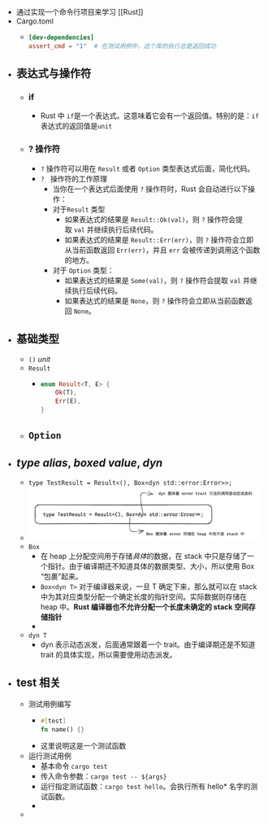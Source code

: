 - 通过实现一个命令行项目来学习 [[Rust]]
- Cargo.toml
	- ```toml
	  [dev-dependencies]
	  assert_cmd = "1"  # 在测试用例中，这个库的执行总是返回成功
	  ```
- ## 表达式与操作符
	- ### if
		- Rust 中 `if`是一个表达式。这意味着它会有一个返回值。特别的是：`if`表达式的返回值是`unit`
	- ### ? 操作符
		- `?` 操作符可以用在 `Result` 或者 `Option` 类型表达式后面，简化代码。
		- `?`   操作符的工作原理
			- 当你在一个表达式后面使用 `?` 操作符时，Rust 会自动进行以下操作：
			- 对于`Result` 类型
				- 如果表达式的结果是 `Result::Ok(val)`，则 `?` 操作符会提取 `val` 并继续执行后续代码。
				- 如果表达式的结果是 `Result::Err(err)`，则 `?` 操作符会立即从当前函数返回 `Err(err)`，并且 `err` 会被传递到调用这个函数的地方。
			- 对于 `Option` 类型：
				- 如果表达式的结果是 `Some(val)`，则 `?` 操作符会提取 `val` 并继续执行后续代码。
				- 如果表达式的结果是 `None`，则 `?` 操作符会立即从当前函数返回 `None`。
- ## 基础类型
	- `()` *unit*
	- `Result`
		- ```rust
		  enum Result<T, E> {
		      Ok(T),
		      Err(E),
		  }
		  ```
	- `Option`
		-
- ## *type alias*, *boxed value*, *dyn*
	- `type TestResult = Result<(), Box<dyn std::error:Error>>;`
	- ![](https://raw.githubusercontent.com/stillfox-lee/image/main/picgo/202405030134661.png)
	- `Box`
		- 在 heap 上分配空间用于存储*具体*的数据，在 stack 中只是存储了一个指针。由于编译期还不知道具体的数据类型、大小，所以使用 Box “包裹”起来。
		- `Box<dyn T>` 对于编译器来说，一旦 T 确定下来，那么就可以在 stack 中为其对应类型分配一个确定长度的指针空间。实际数据则存储在 heap 中。**Rust 编译器也不允许分配一个长度未确定的 stack 空间存储指针**
		-
	- `dyn T`
		- dyn 表示动态派发，后面通常跟着一个 trait。由于编译期还是不知道 trait 的具体实现，所以需要使用动态派发。
- ## test 相关
	- 测试用例编写
		- ```rust
		  #[test]
		  fn name() {}
		  ```
		- 这里说明这是一个测试函数
	- 运行测试用例
		- 基本命令 `cargo test`
		- 传入命令参数：`cargo test -- ${args}`
		- 运行指定测试函数：`cargo test hello`。会执行所有 hello* 名字的测试函数。
		-
	-